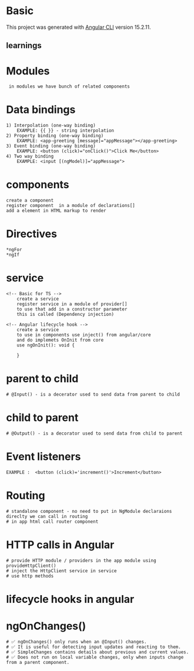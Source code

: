 # Basic

This project was generated with [Angular CLI](https://github.com/angular/angular-cli) version 15.2.11.

## learnings

# Modules 
     in modules we have bunch of related components 

# Data bindings 

    1) Interpolation (one-way binding)
        EXAMPLE: {{ }} - string interpolation
    2) Property binding (one-way binding)
        EXAMPLE: <app-greeting [message]="appMessage"></app-greeting>
    3) Event binding (one-way binding)
        EXAMPLE: <button (click)="onClick()">Click Me</button>
    4) Two way binding
        EXAMPLE: <input [(ngModel)]="appMessage">

# components
    create a component 
    register component  in a module of declarations[]
    add a element in HTML markup to render 

# Directives
    *ngFor
    *ngIf

# service 
    <!-- Basic for TS -->
        create a service 
        register service in a module of provider[]
        to use that add in a constructor parameter
        this is called (Dependency injection)

    <!-- Angular lifecycle hook -->
        create a service 
        to use in components use inject() from angular/core 
        and do implemets OnInit from core 
        use ngOnInit(): void {

        } 

# parent to child 
    # @Input() - is a decerator used to send data from parent to child

# child to parent 
    # @Output() - is a decorator used to send data from child to parent 

# Event listeners
    EXAMPLE :  <button (click)='increment()'>Increment</button>

# Routing
    # standalone component - no need to put in NgModule declaraions direclty we can call in routing
    # in app html call router component

# HTTP calls in Angular 
    # provide HTTP module / providers in the app module using provideHttpClient()
    # inject the HttpClient service in service 
    # use http methods

# lifecycle hooks in angular 

# ngOnChanges()
    # ✅ ngOnChanges() only runs when an @Input() changes.
    # ✅ It is useful for detecting input updates and reacting to them.
    # ✅ SimpleChanges contains details about previous and current values.
    # ✅ Does not run on local variable changes, only when inputs change from a parent component.
